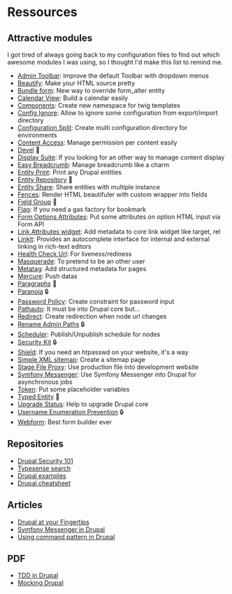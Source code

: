 # Ressources

## Attractive modules

I got tired of always going back to my configuration files to find out which awesome modules I was using, so I thought I'd make this list to remind me.

- [Admin Toolbar](https://www.drupal.org/project/admin_toolbar): Improve the default Toolbar with dropdown menus
- [Beautify](https://www.drupal.org/project/beautify): Make your HTML source pretty
- [Bundle form](https://www.drupal.org/project/bundle_form): New way to override form_alter entity
- [Calendar View](https://www.drupal.org/project/calendar_view): Build a calendar easily
- [Components](https://www.drupal.org/project/components): Create new namespace for twig templates
- [Config Ignore](https://www.drupal.org/project/config_ignore): Allow to ignore some configuration from export/import directory
- [Configuration Split](https://www.drupal.org/project/config_split): Create multi configuration directory for environments
- [Content Access](https://www.drupal.org/project/content_access): Manage permission per content easily
- [Devel](https://www.drupal.org/project/devel) :green_heart:
- [Display Suite](https://www.drupal.org/project/ds): If you looking for an other way to manage content display
- [Easy Breadcrumb](https://www.drupal.org/project/easy_breadcrumb): Manage breadcrumb like a charm
- [Entity Print](https://www.drupal.org/project/entity_print): Print any Drupal entities 
- [Entity Repository](https://www.drupal.org/project/entity_repository) :hammer:
- [Entity Share](https://www.drupal.org/project/entity_share): Share entities with multiple instance
- [Fences](https://www.drupal.org/project/fences): Render HTML beautifuler with custom wrapper into fields
- [Field Group](https://www.drupal.org/project/field_group) :green_heart:
- [Flag](https://www.drupal.org/project/flag): If you need a gas factory for bookmark
- [Form Options Attributes](https://www.drupal.org/project/form_options_attributes): Put some attributes on option HTML input via Form API
- [Link Attributes widget](https://www.drupal.org/project/link_attributes): Add metadata to core link widget like target, rel
- [Linkit](https://www.drupal.org/project/linkit): Provides an autocomplete interface for internal and external linking in rich-text editors
- [Health Check Url](https://www.drupal.org/project/health_check_url): For liveness/rediness
- [Masquerade](https://www.drupal.org/project/masquerade): To pretend to be an other user
- [Metatag](https://www.drupal.org/project/metatag): Add structured metadata for pages
- [Mercure](https://www.drupal.org/project/mercure): Push datas
- [Paragraphs](https://www.drupal.org/project/paragraphs) :green_heart:
- [Paranoia](https://www.drupal.org/project/paranoia) :lock:
- [Password Policy](https://www.drupal.org/project/password_policy): Create constraint for password input
- [Pathauto](https://www.drupal.org/project/pathauto): It must be into Drupal core but...
- [Redirect](https://www.drupal.org/project/redirect): Create redirection when node url changes
- [Rename Admin Paths](https://www.drupal.org/project/rename_admin_paths) :lock:
- [Scheduler](https://www.drupal.org/project/scheduler): Publish/Unpublish schedule for nodes
- [Security Kit](https://www.drupal.org/project/seckit) :lock:
- [Shield](https://www.drupal.org/project/shield): If you need an htpasswd on your website, it's a way
- [Simple XML sitemap](https://www.drupal.org/project/simple_sitemap): Create a sitemap page
- [Stage File Proxy](https://www.drupal.org/project/stage_file_proxy): Use production file into development website
- [Symfony Messenger](https://www.drupal.org/project/symfony_messenger): Use Symfony Messenger into Drupal for asynchronous jobs
- [Token](https://www.drupal.org/project/token): Put some placeholder variables
- [Typed Entity](https://www.drupal.org/project/typed_entity) :hammer:
- [Upgrade Status](https://www.drupal.org/project/upgrade_status): Help to upgrade Drupal core
- [Username Enumeration Prevention](https://www.drupal.org/project/username_enumeration_prevention) :lock:
- [Webform](https://www.drupal.org/project/webform): Best form builder ever

## Repositories

- [Drupal Security 101](https://gitlab.com/nicoloye/drupal-security-101)
- [Typesense search](https://github.com/lussoluca/typesense_drupal)
- [Drupal examples](https://git.drupalcode.org/project/examples)
- [Drupal cheatsheet](https://gist.github.com/cesarmiquel/48404d99c8f7d9f274705b7a601c5554)

## Articles
- [Drupal at your Fingertips](https://selwynpolit.github.io/d9book/)
- [Symfony Messenger in Drupal](https://www.previousnext.com.au/blog/symfony-messenger/post-8-symfony-messenger-in-drupal-core)
- [Using command pattern in Drupal](https://tech.sparkfabrik.com/en/blog/command_pattern_drupal/)

## PDF
- [TDD in Drupal](https://lisbon2018.drupaldays.org/sites/default/files/2018-07/tdd-test-driven-drupal.pdf)
- [Mocking Drupal](http://drupalcampohio.org/sites/default/files/slides/dco2015-mocking-drupal.pdf)

